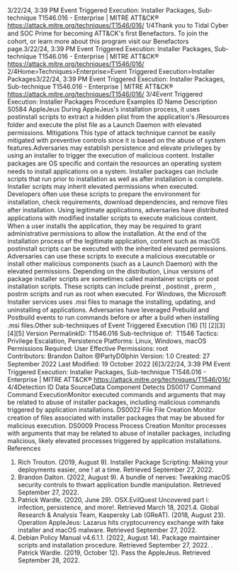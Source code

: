 3/22/24, 3:39 PM Event Triggered Execution: Installer Packages, Sub-technique T1546.016 - Enterprise | MITRE ATT&CK®
https://attack.mitre.org/techniques/T1546/016/ 1/4Thank you to Tidal Cyber and SOC Prime for becoming ATT&CK's ﬁrst Benefactors. To join the cohort, or learn more about this program visit our
Benefactors page.3/22/24, 3:39 PM Event Triggered Execution: Installer Packages, Sub-technique T1546.016 - Enterprise | MITRE ATT&CK®
https://attack.mitre.org/techniques/T1546/016/ 2/4Home>Techniques>Enterprise>Event Triggered Execution>Installer Packages3/22/24, 3:39 PM Event Triggered Execution: Installer Packages, Sub-technique T1546.016 - Enterprise | MITRE ATT&CK®
https://attack.mitre.org/techniques/T1546/016/ 3/4Event Triggered Execution: Installer Packages
Procedure Examples
ID Name Description
S0584 AppleJeus During AppleJeus's installation process, it uses postinstall scripts to extract a hidden plist from the
application's /Resources folder and execute the plist ﬁle as a Launch Daemon with elevated permissions.
Mitigations
This type of attack technique cannot be easily mitigated with preventive controls since it is based on the abuse of system features.Adversaries may establish persistence and elevate privileges by using an installer to trigger the execution of malicious content. Installer
packages are OS speciﬁc and contain the resources an operating system needs to install applications on a system. Installer packages can
include scripts that run prior to installation as well as after installation is complete. Installer scripts may inherit elevated permissions when
executed. Developers often use these scripts to prepare the environment for installation, check requirements, download dependencies, and
remove ﬁles after installation.
Using legitimate applications, adversaries have distributed applications with modiﬁed installer scripts to execute malicious content. When a
user installs the application, they may be required to grant administrative permissions to allow the installation. At the end of the installation
process of the legitimate application, content such as macOS postinstall scripts can be executed with the inherited elevated permissions.
Adversaries can use these scripts to execute a malicious executable or install other malicious components (such as a Launch Daemon) with
the elevated permissions.
Depending on the distribution, Linux versions of package installer scripts are sometimes called maintainer scripts or post installation scripts.
These scripts can include preinst , postinst , prerm , postrm scripts and run as root when executed.
For Windows, the Microsoft Installer services uses .msi ﬁles to manage the installing, updating, and uninstalling of applications.
Adversaries have leveraged Prebuild and Postbuild events to run commands before or after a build when installing .msi ﬁles.Other sub-techniques of Event Triggered Execution (16)
[1]
[2][3]
[4][5]
Version PermalinkID: T1546.016
Sub-technique of:  T1546
 
Tactics: Privilege Escalation, Persistence
 
Platforms: Linux, Windows, macOS
 
Permissions Required: User
 
Effective Permissions: root
Contributors: Brandon Dalton @PartyD0lphin
Version: 1.0
Created: 27 September 2022
Last Modiﬁed: 19 October 2022
[6]3/22/24, 3:39 PM Event Triggered Execution: Installer Packages, Sub-technique T1546.016 - Enterprise | MITRE ATT&CK®
https://attack.mitre.org/techniques/T1546/016/ 4/4Detection
ID Data SourceData Component Detects
DS0017 Command Command
ExecutionMonitor executed commands and arguments that may be related to abuse of installer
packages, including malicious commands triggered by application installations.
DS0022 File File Creation Monitor creation of ﬁles associated with installer packages that may be abused for
malicious execution.
DS0009 Process Process Creation Monitor processes with arguments that may be related to abuse of installer packages,
including malicious, likely elevated processes triggered by application installations.
References
1. Rich Trouton. (2019, August 9). Installer Package Scripting:
Making your deployments easier, one ! at a time. Retrieved
September 27, 2022.
2. Brandon Dalton. (2022, August 9). A bundle of nerves:
Tweaking macOS security controls to thwart application
bundle manipulation. Retrieved September 27, 2022.
3. Patrick Wardle. (2020, June 29). OSX.EvilQuest Uncovered
part i: infection, persistence, and more!. Retrieved March 18,
2021.4. Global Research & Analysis Team, Kaspersky Lab (GReAT).
(2018, August 23). Operation AppleJeus: Lazarus hits
cryptocurrency exchange with fake installer and macOS
malware. Retrieved September 27, 2022.
5. Debian Policy Manual v4.6.1.1. (2022, August 14). Package
maintainer scripts and installation procedure. Retrieved
September 27, 2022.
 . Patrick Wardle. (2019, October 12). Pass the AppleJeus.
Retrieved September 28, 2022.